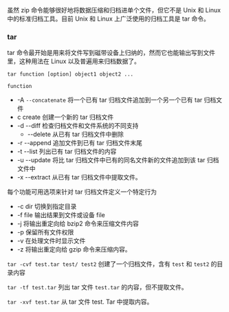 虽然 zip 命令能够很好地将数据压缩和归档进单个文件，但它不是 Unix 和 Linux 中的标准归档工具。目前 Unix 和 Linux 上广泛使用的归档工具是 tar 命令。

### tar

tar 命令最开始是用来将文件写到磁带设备上归纳的，然而它也能输出写到文件里，这种用法在 Linux 以及普遍用来归档数据了。

`tar function [option] object1 object2 ...`

`function`
- -A `--concatenate` 将一个已有 tar 归档文件追加到一个另一个已有 tar 归档文件
- c create 创建一个新的 tar 归档文件
- -d --diff 检查归档文件和文件系统的不同支持
	- --delete 从已有 tar 归档文件中删除
- -r --append 追加文件到已有 tar 归档文件末尾
- -t --list 列出已有 tar 归档文件的内容
- -u --update 将比 tar 归档文件中已有的同名文件新的文件追加到该 tar 归档文件中
- -x --extract 从已有 tar 归档文件中提取文件。

每个功能可用选项来针对 tar 归档文件定义一个特定行为

- -c dir 切换到指定目录
-  -f file 输出结果到文件或设备 file
- -j 将输出重定向给 bzip2 命令来压缩文件内容
- -p 保留所有文件权限
- -v 在处理文件时显示文件
- -z 将输出重定向给 gzip 命令来压缩内容。

`tar -cvf test.tar test/ test2` 创建了一个归档文件，含有 `test` 和 `test2` 的目录内容

`tar -tf test.tar` 列出 tar 文件 `test.tar` 的内容，但不提取文件。

`tar -xvf test.tar` 从 tar 文件 test. Tar 中提取内容。